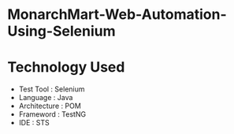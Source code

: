 # MonarchMart-Web-Automation-Using-Selenium

# Technology Used

- Test Tool : Selenium
- Language : Java
- Architecture : POM
- Frameword : TestNG
- IDE : STS
